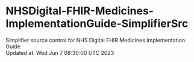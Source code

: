 # NHSDigital-FHIR-Medicines-ImplementationGuide-SimplifierSrc  
Simplifier source control for NHS Digital FHIR Medicines Implementation Guide  
Updated at: Wed Jun  7 08:30:00 UTC 2023
